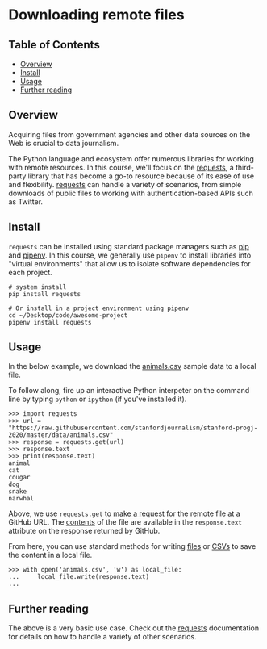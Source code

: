 # Downloading remote files

## Table of Contents

- [Overview](#overview)
- [Install](#install)
- [Usage](#usage)
- [Further reading](#further-reading)

## Overview

Acquiring files from government agencies and other data sources on the Web is crucial to data journalism. 

The Python language and ecosystem offer numerous libraries for working with remote resources. In this course, we'll focus on the [requests][], a third-party library that has become a go-to resource because of its ease of use and flexibility. [requests][] can handle a variety of scenarios, from simple downloads of public files to working with authentication-based APIs such as Twitter.

[requests]: https://2.python-requests.org/en/master/

## Install

`requests` can be installed using standard package managers such as [pip](https://pip.pypa.io/en/stable/) and [pipenv](https://pipenv.readthedocs.io/en/latest/). In this course, we generally use `pipenv` to install libraries into "virtual environments" that allow us to isolate software dependencies for each project.

```
# system install
pip install requests

# Or install in a project environment using pipenv
cd ~/Desktop/code/awesome-project
pipenv install requests
```


## Usage

In the below example, we download the [animals.csv][] sample data to a local file.

[animals.csv]: https://raw.githubusercontent.com/stanfordjournalism/stanford-progj-2020/master/data/animals.csv

To follow along, fire up an interactive Python interpeter on the command line by typing `python` or `ipython` (if you've installed it).

```
>>> import requests
>>> url = "https://raw.githubusercontent.com/stanfordjournalism/stanford-progj-2020/master/data/animals.csv"
>>> response = requests.get(url)
>>> response.text
>>> print(response.text)
animal
cat
cougar
dog
snake
narwhal
```

Above, we use `requests.get` to [make a request](https://2.python-requests.org/en/master/user/quickstart/#make-a-request) for the remote file at a GitHub URL. The [contents](https://2.python-requests.org/en/master/user/quickstart/#response-content) of the file are available in the `response.text` attribute on the response returned by GitHub.

From here, you can use standard methods for writing [files](file_io.md#writing-files) or [CSVs](csv.md#writing-csvs) to save the content in a local file.

```
>>> with open('animals.csv', 'w') as local_file:
...     local_file.write(response.text)
...
```

## Further reading

The above is a very basic use case. Check out the [requests][] documentation for details on how to handle a variety of other scenarios.